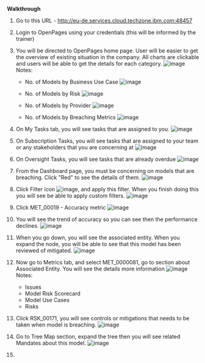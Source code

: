 **Walkthrough**

1. Go to this URL - http://eu-de.services.cloud.techzone.ibm.com:48457
2. Login to OpenPages using your credentials (this will be informed by the trainer)
3. You will be directed to OpenPages home page. User will be easier to get the overview of existing situation in the company. All charts are clickable and users will be able to get the details for each category. 
   ![image](https://github.com/user-attachments/assets/356c92a5-f9b7-4a92-85fb-7df93e85bf0f)
   Notes:
   * No. of Models by Business Use Case
     ![image](https://github.com/user-attachments/assets/0d646f32-c344-4a0e-8533-bff2a8e09087)

   * No. of Models by Risk
     ![image](https://github.com/user-attachments/assets/16d3ffa2-f1d0-4a96-a127-2999d6971cc5)

   * No. of Models by Provider
     ![image](https://github.com/user-attachments/assets/18d5278b-349b-40dd-9dc7-095319bdf29d)

   * No. of Models by Breaching Metrics
     ![image](https://github.com/user-attachments/assets/b397caea-08aa-4df5-a809-2f806851ac57)

     
4. On My Tasks tab, you will see tasks that are assigned to you.
   ![image](https://github.com/user-attachments/assets/deb82231-b4cd-4fe2-ab64-d85822781069)
 
5. On Subscription Tasks, you will see tasks that are assigned to your team or any stakeholders that you are concerning at
   ![image](https://github.com/user-attachments/assets/db4969ed-f1bd-4137-b824-f6e1856ee701)

6. On Oversight Tasks, you will see tasks that are already overdue
   ![image](https://github.com/user-attachments/assets/13fe47ee-2a64-46d9-ba2e-45094bd1cc30)

7. From the Dashboard page, you must be concerning on models that are breaching. Click "Red" to see the details of them.
   ![image](https://github.com/user-attachments/assets/90b64540-891d-4be6-990f-46b09df3e0d6)

8. Click Filter icon ![image](https://github.com/user-attachments/assets/54f2d457-ce54-4924-9e96-8f86a28fdaeb), and apply this filter. When you finish doing this you will see be able to apply custom filters.
   ![image](https://github.com/user-attachments/assets/969a5005-86f9-4245-8937-8810c307abd5)

9. Click MET_00019 - Accuracy metric
    ![image](https://github.com/user-attachments/assets/c12b908b-28a1-4fba-bd79-5f3793b1f5b8)

10. You will see the trend of accuracy so you can see then the performance declines.
    ![image](https://github.com/user-attachments/assets/de713095-6c06-49a8-81f3-280b77590cc7)

11. When you go down, you will see the associated entity. When you expand the node, you will be able to see that this model has been reviewed of mitigated.
    ![image](https://github.com/user-attachments/assets/decbc0f9-c989-4b51-aeec-bc6a359fe48f)

12. Now go to Metrics tab, and select MET_0000081, go to section about Associated Entity. You will see the details more information
    ![image](https://github.com/user-attachments/assets/5a4a0c38-2f06-4ea4-b0e8-2edb71ae64a7)
    Notes:
    * Issues
    * Model Risk Scorecard
    * Model Use Cases
    * Risks

13. Click RSK_00171, you will see controls or mitigations that needs to be taken when model is breaching.
    ![image](https://github.com/user-attachments/assets/f2b04957-5820-4268-8fb7-e879a7e64dfd)

14. Go to Tree Map section, expand the tree then you will see related Mandates about this model.
    ![image](https://github.com/user-attachments/assets/9208fc30-e513-475e-bcef-dc3f68db4896)

16. 
    
